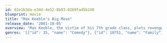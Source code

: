 ```yaml
---
id: 62e1b3da-e34d-4e52-8b93-0269fad5b240
blueprint: movie
title: "Max Keeble's Big Move"
release_date: '2001-10-05'
overview: "Max Keeble, the victim of his 7th grade class, plots revenge when he learns he's moving; it backfires when he doesn't move after all."
genres: '[{"id": 35, "name": "Comedy"}, {"id": 10751, "name": "Family"}, {"id": 14, "name": "Fantasy"}, {"id": 878, "name": "Science Fiction"}]'
---
```

